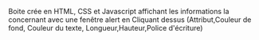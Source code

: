 Boite crée en HTML, CSS et Javascript affichant les informations la concernant avec une fenêtre alert en Cliquant dessus 
(Attribut,Couleur de fond, Couleur du texte, Longueur,Hauteur,Police d'écriture)
